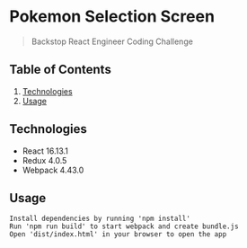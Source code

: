 # Pokemon Selection Screen

> Backstop React Engineer Coding Challenge

## Table of Contents

1. [Technologies](#Technologies)
2. [Usage](#Usage)

## Technologies

- React 16.13.1
- Redux 4.0.5
- Webpack 4.43.0

## Usage

```
Install dependencies by running 'npm install'
Run 'npm run build' to start webpack and create bundle.js
Open 'dist/index.html' in your browser to open the app
```
